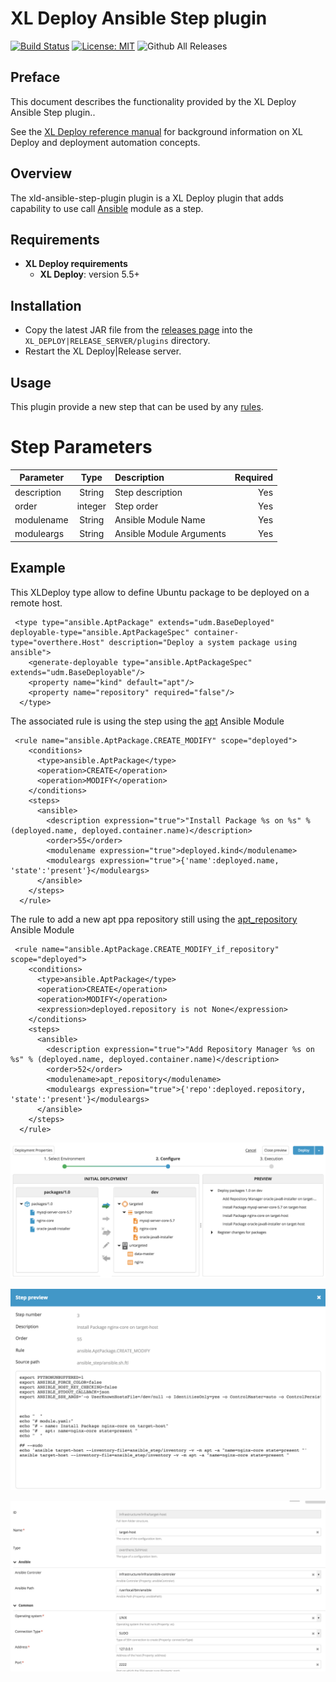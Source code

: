 # XL Deploy Ansible Step plugin 

[![Build Status][xld-ansible-step-plugin-travis-image]][xld-ansible-step-plugin-travis-url]
[![License: MIT][xld-ansible-step-plugin-license-image]][xld-ansible-step-plugin-license-url]
![Github All Releases][xld-ansible-step-plugin-downloads-image]

[xld-ansible-step-plugin-travis-image]: https://travis-ci.org/xebialabs-community/xld-ansible-step-plugin.svg?branch=master
[xld-ansible-step-plugin-travis-url]: https://travis-ci.org/xebialabs-community/xld-ansible-step-plugin
[xld-ansible-step-plugin-license-image]: https://img.shields.io/badge/License-MIT-yellow.svg
[xld-ansible-step-plugin-license-url]: https://opensource.org/licenses/MIT
[xld-ansible-step-plugin-downloads-image]: https://img.shields.io/github/downloads/xebialabs-community/xld-ansible-step-plugin/total.svg

## Preface

This document describes the functionality provided by the XL Deploy Ansible Step plugin..

See the [XL Deploy reference manual](https://docs.xebialabs.com/xl-deploy) for background information on XL Deploy and deployment automation concepts.  

## Overview

The xld-ansible-step-plugin plugin is a XL Deploy plugin that adds capability to use call [Ansible](https://www.ansible.com/) module as a step.

## Requirements

* **XL Deploy requirements**
	* **XL Deploy**: version 5.5+
	
## Installation

* Copy the latest JAR file from the [releases page](https://github.com/xebialabs-community/xld-ansible-step-plugin/releases) into the `XL_DEPLOY|RELEASE_SERVER/plugins` directory.
* Restart the XL Deploy|Release server.

## Usage

This plugin provide a new <ansible> step that can be used by any [rules](https://docs.xebialabs.com/xl-deploy/how-to/use-a-predefined-step-in-a-rule.html).
 
# Step Parameters

| Parameter        | Type           | Description  | Required |
| ------------- |:-------------:| :-----| ---:|
| description | String | Step description | Yes |
| order | integer | Step order | Yes |
| modulename | String | Ansible Module Name | Yes |
| moduleargs | String | Ansible Module Arguments | Yes |


## Example

This XLDeploy type allow to define Ubuntu package to be deployed on a remote host.

```
 <type type="ansible.AptPackage" extends="udm.BaseDeployed" deployable-type="ansible.AptPackageSpec" container-type="overthere.Host" description="Deploy a system package using ansible">
    <generate-deployable type="ansible.AptPackageSpec" extends="udm.BaseDeployable"/>
    <property name="kind" default="apt"/>
    <property name="repository" required="false"/>
  </type>

```

The associated rule is using the <ansible> step using the [apt](https://docs.ansible.com/ansible/latest/modules/apt_module.html) Ansible Module 

```
 <rule name="ansible.AptPackage.CREATE_MODIFY" scope="deployed">
    <conditions>
      <type>ansible.AptPackage</type>
      <operation>CREATE</operation>
      <operation>MODIFY</operation>
    </conditions>
    <steps>
      <ansible>
        <description expression="true">"Install Package %s on %s" % (deployed.name, deployed.container.name)</description>
        <order>55</order>
        <modulename expression="true">deployed.kind</modulename>
        <moduleargs expression="true">{'name':deployed.name, 'state':'present'}</moduleargs>
      </ansible>
    </steps>
  </rule>

``` 

The rule to add a new apt ppa repository still using the [apt_repository](https://docs.ansible.com/ansible/latest/modules/apt_repository_module.html) Ansible Module

```
 <rule name="ansible.AptPackage.CREATE_MODIFY_if_repository" scope="deployed">
    <conditions>
      <type>ansible.AptPackage</type>
      <operation>CREATE</operation>
      <operation>MODIFY</operation>
      <expression>deployed.repository is not None</expression>
    </conditions>
    <steps>
      <ansible>
        <description expression="true">"Add Repository Manager %s on %s" % (deployed.name, deployed.container.name)</description>
        <order>52</order>
        <modulename>apt_repository</modulename>
        <moduleargs expression="true">{'repo':deployed.repository, 'state':'present'}</moduleargs>
      </ansible>
    </steps>
  </rule>

```


![overview](images/ansible-step-in-action.png)

![preview](images/ansible-step-in-action-step-preview.png)

![ansible-controler](images/ansible-controler.png)







